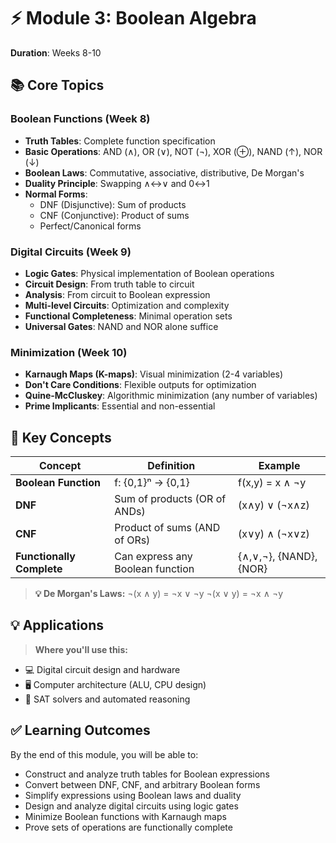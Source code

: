 # ⚡ Module 3: Boolean Algebra

**Duration**: Weeks 8-10

## 📚 Core Topics

### Boolean Functions (Week 8)

- **Truth Tables**: Complete function specification
- **Basic Operations**: AND (∧), OR (∨), NOT (¬), XOR (⊕), NAND (↑), NOR (↓)
- **Boolean Laws**: Commutative, associative, distributive, De Morgan's
- **Duality Principle**: Swapping ∧↔∨ and 0↔1
- **Normal Forms**:
  - DNF (Disjunctive): Sum of products
  - CNF (Conjunctive): Product of sums
  - Perfect/Canonical forms

### Digital Circuits (Week 9)

- **Logic Gates**: Physical implementation of Boolean operations
- **Circuit Design**: From truth table to circuit
- **Analysis**: From circuit to Boolean expression
- **Multi-level Circuits**: Optimization and complexity
- **Functional Completeness**: Minimal operation sets
- **Universal Gates**: NAND and NOR alone suffice

### Minimization (Week 10)

- **Karnaugh Maps (K-maps)**: Visual minimization (2-4 variables)
- **Don't Care Conditions**: Flexible outputs for optimization
- **Quine-McCluskey**: Algorithmic minimization (any number of variables)
- **Prime Implicants**: Essential and non-essential

## 🔑 Key Concepts

| Concept | Definition | Example |
|---------|------------|---------|
| **Boolean Function** | f: {0,1}ⁿ → {0,1} | f(x,y) = x ∧ ¬y |
| **DNF** | Sum of products (OR of ANDs) | (x∧y) ∨ (¬x∧z) |
| **CNF** | Product of sums (AND of ORs) | (x∨y) ∧ (¬x∨z) |
| **Functionally Complete** | Can express any Boolean function | {∧,∨,¬}, {NAND}, {NOR} |

> **💡 De Morgan's Laws:**
> ¬(x ∧ y) = ¬x ∨ ¬y
> ¬(x ∨ y) = ¬x ∧ ¬y

## 💡 Applications

> **Where you'll use this:**

- 💻 Digital circuit design and hardware
- 🖥️ Computer architecture (ALU, CPU design)
- 🧩 SAT solvers and automated reasoning

## ✅ Learning Outcomes

By the end of this module, you will be able to:

- Construct and analyze truth tables for Boolean expressions
- Convert between DNF, CNF, and arbitrary Boolean forms
- Simplify expressions using Boolean laws and duality
- Design and analyze digital circuits using logic gates
- Minimize Boolean functions with Karnaugh maps
- Prove sets of operations are functionally complete
